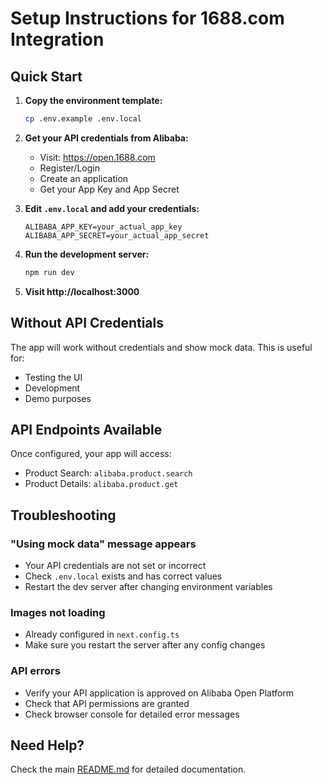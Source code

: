 # Setup Instructions for 1688.com Integration

## Quick Start

1. **Copy the environment template:**
   ```bash
   cp .env.example .env.local
   ```

2. **Get your API credentials from Alibaba:**
   - Visit: https://open.1688.com
   - Register/Login
   - Create an application
   - Get your App Key and App Secret

3. **Edit `.env.local` and add your credentials:**
   ```env
   ALIBABA_APP_KEY=your_actual_app_key
   ALIBABA_APP_SECRET=your_actual_app_secret
   ```

4. **Run the development server:**
   ```bash
   npm run dev
   ```

5. **Visit http://localhost:3000**

## Without API Credentials

The app will work without credentials and show mock data. This is useful for:
- Testing the UI
- Development
- Demo purposes

## API Endpoints Available

Once configured, your app will access:
- Product Search: `alibaba.product.search`
- Product Details: `alibaba.product.get`

## Troubleshooting

### "Using mock data" message appears
- Your API credentials are not set or incorrect
- Check `.env.local` exists and has correct values
- Restart the dev server after changing environment variables

### Images not loading
- Already configured in `next.config.ts`
- Make sure you restart the server after any config changes

### API errors
- Verify your API application is approved on Alibaba Open Platform
- Check that API permissions are granted
- Check browser console for detailed error messages

## Need Help?

Check the main [README.md](./README.md) for detailed documentation.

